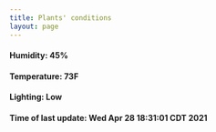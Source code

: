 ```yaml
---
title: Plants' conditions
layout: page
---
```



#### Humidity: 45%
#### Temperature: 73F
#### Lighting: Low
#### Time of last update: Wed Apr 28 18:31:01 CDT 2021
